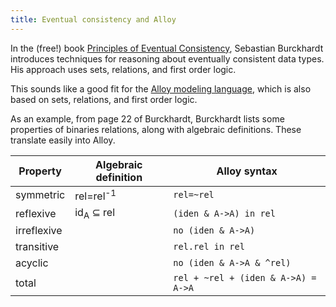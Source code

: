 ```yaml
---
title: Eventual consistency and Alloy
---
```


In the (free!) book [Principles of Eventual Consistency][PoEC], Sebastian
Burckhardt introduces techniques for reasoning about eventually consistent data
types. His approach uses sets, relations, and first order logic.

This sounds like a good fit for the [Alloy modeling
language](http://alloytools.org/), which is also based on sets, relations, and
first order logic.

As an example, from page 22 of Burckhardt, Burckhardt lists some properties of
binaries relations, along with algebraic definitions. These translate easily into Alloy.


|Property    |Algebraic definition                 |Alloy syntax                       |
|------------|-------------------------------------|-----------------------------------|
|symmetric   |rel=rel<sup>-1</sup>                 |`rel=~rel`                         |
|reflexive   |id<sub>A</sub> ⊆ rel                 |`(iden & A->A) in rel`             |
|irreflexive | |`no (iden & A->A)`                 |
|transitive  | |`rel.rel in rel`                   |
|acyclic     | |`no (iden & A->A & ^rel)`          |
|total       | |`rel + ~rel + (iden & A->A) = A->A`|


[PoEC]: https://www.microsoft.com/en-us/research/publication/principles-of-eventual-consistency/
